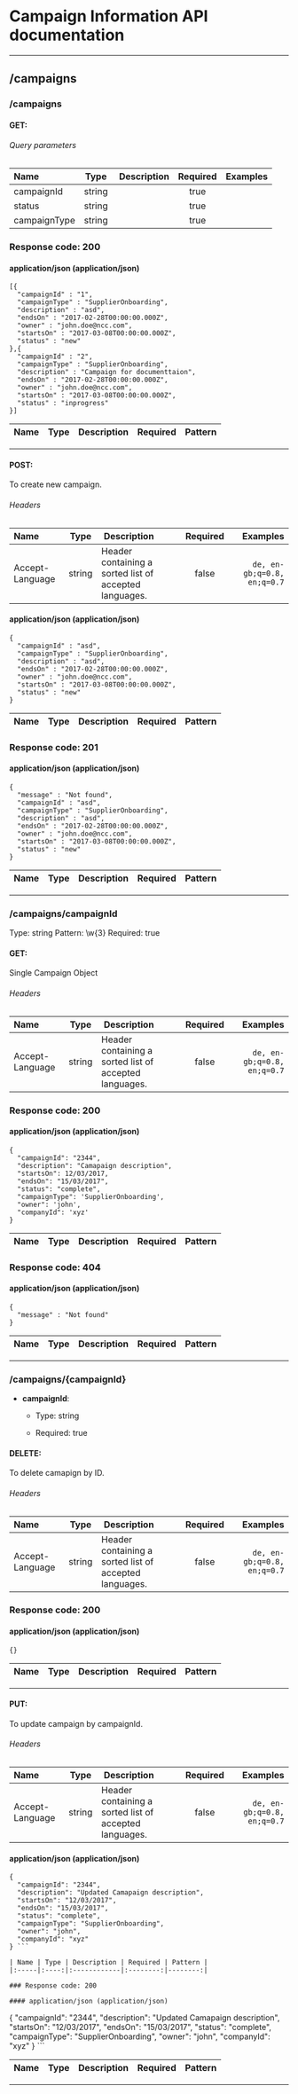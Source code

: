 # Campaign Information API documentation

---

## /campaigns

### /campaigns

#### **GET**:

###### Query parameters

| Name | Type | Description | Required | Examples |
|:-----|:----:|:------------|:--------:|---------:|
| campaignId | string |  | true | 
| status | string |  | true | 
| campaignType | string |  | true | 

### Response code: 200

#### application/json (application/json) 

```
[{
  "campaignId" : "1",
  "campaignType" : "SupplierOnboarding",
  "description" : "asd",
  "endsOn" : "2017-02-28T00:00:00.000Z",
  "owner" : "john.doe@ncc.com",
  "startsOn" : "2017-03-08T00:00:00.000Z",
  "status" : "new"
},{
  "campaignId" : "2",
  "campaignType" : "SupplierOnboarding",
  "description" : "Campaign for documenttaion",
  "endsOn" : "2017-02-28T00:00:00.000Z",
  "owner" : "john.doe@ncc.com",
  "startsOn" : "2017-03-08T00:00:00.000Z",
  "status" : "inprogress"
}]
 ```

| Name | Type | Description | Required | Pattern |
|:-----|:----:|:------------|:--------:|--------:|

---
#### **POST**:
To create new campaign.

###### Headers

| Name | Type | Description | Required | Examples |
|:-----|:----:|:------------|:--------:|---------:|
| Accept-Language | string | Header containing a sorted list of accepted languages. | false | ``` de, en-gb;q=0.8, en;q=0.7 ``` 

#### application/json (application/json) 

```
{
  "campaignId" : "asd",
  "campaignType" : "SupplierOnboarding",
  "description" : "asd",
  "endsOn" : "2017-02-28T00:00:00.000Z",
  "owner" : "john.doe@ncc.com",
  "startsOn" : "2017-03-08T00:00:00.000Z",
  "status" : "new"
}
 ```

| Name | Type | Description | Required | Pattern |
|:-----|:----:|:------------|:--------:|--------:|

### Response code: 201

#### application/json (application/json) 

```
{
  "message" : "Not found",
  "campaignId" : "asd",
  "campaignType" : "SupplierOnboarding",
  "description" : "asd",
  "endsOn" : "2017-02-28T00:00:00.000Z",
  "owner" : "john.doe@ncc.com",
  "startsOn" : "2017-03-08T00:00:00.000Z",
  "status" : "new"
}
 ```

| Name | Type | Description | Required | Pattern |
|:-----|:----:|:------------|:--------:|--------:|

---

### /campaigns/campaignId
Type: string
Pattern: \w{3}
Required: true

#### **GET**:
Single Campaign Object

###### Headers

| Name | Type | Description | Required | Examples |
|:-----|:----:|:------------|:--------:|---------:|
| Accept-Language | string | Header containing a sorted list of accepted languages. | false | ``` de, en-gb;q=0.8, en;q=0.7 ``` 

### Response code: 200

#### application/json (application/json) 

```
{
  "campaignId": "2344",
  "description": "Camapaign description",
  "startsOn": 12/03/2017,
  "endsOn": "15/03/2017",
  "status": "complete",
  "campaignType": 'SupplierOnboarding',
  "owner": 'john',
  "companyId": 'xyz'
}
 ```

| Name | Type | Description | Required | Pattern |
|:-----|:----:|:------------|:--------:|--------:|

### Response code: 404

#### application/json (application/json) 

```
{
  "message" : "Not found"
}
 ```

| Name | Type | Description | Required | Pattern |
|:-----|:----:|:------------|:--------:|--------:|

---

### /campaigns/{campaignId}

* **campaignId**: 
    * Type: string
    
    * Required: true

#### **DELETE**:
To delete camapign by ID.

###### Headers

| Name | Type | Description | Required | Examples |
|:-----|:----:|:------------|:--------:|---------:|
| Accept-Language | string | Header containing a sorted list of accepted languages. | false | ``` de, en-gb;q=0.8, en;q=0.7 ``` 

### Response code: 200

#### application/json (application/json) 

```
{}
 ```

| Name | Type | Description | Required | Pattern |
|:-----|:----:|:------------|:--------:|--------:|

---
#### **PUT**:
To update campaign by campaignId.

###### Headers

| Name | Type | Description | Required | Examples |
|:-----|:----:|:------------|:--------:|---------:|
| Accept-Language | string | Header containing a sorted list of accepted languages. | false | ``` de, en-gb;q=0.8, en;q=0.7 ``` 

#### application/json (application/json) 

```
{
  "campaignId": "2344",
  "description": "Updated Camapaign description",
  "startsOn": "12/03/2017",
  "endsOn": "15/03/2017",
  "status": "complete",
  "campaignType": "SupplierOnboarding",
  "owner": "john",
  "companyId": "xyz"
} ```

| Name | Type | Description | Required | Pattern |
|:-----|:----:|:------------|:--------:|--------:|

### Response code: 200

#### application/json (application/json) 

```
{
  "campaignId": "2344",
  "description": "Updated Camapaign description",
  "startsOn": "12/03/2017",
  "endsOn": "15/03/2017",
  "status": "complete",
  "campaignType": "SupplierOnboarding",
  "owner": "john",
  "companyId": "xyz"
} ```

| Name | Type | Description | Required | Pattern |
|:-----|:----:|:------------|:--------:|--------:|

---

